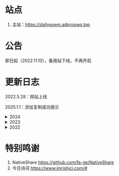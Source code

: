 # 站点

1. 主站：https://dailypoem.adproqwq.top

# 公告

即日起（2022.11.10），备用站下线，不再开启

# 更新日志

2022.5.28：网站上线

2025.1.1：添加复制成功提示

<details>
  <summary>2024</summary>
  2024.7.29：收藏功能重构上线；精简代码

  2024.7.27：使用Vue+TypeScript+Vite+MDUI重构

  2024.7.23：删除更换地址提示，添加重构通知

  2024.6.2：优化代码；更换地址提示
</details>

<details>
  <summary>2023</summary>
  2023.11.16：精简代码；删除工具箱

  2023.11.15：修改一处事实性文字错误

  2023.11.6：新增收藏模块；优化文件结构

  2023.8.21：修改分享模块部分文本

  2023.7.1：新增工具：末地要塞定位器

  2023.4.1：调整主页背景颜色

  2023.3.31：增加分享功能，安卓端仅QQ浏览器、UC浏览器可以，IOS端自行测试

  2023.3.29：新增诗句标签，并对应增加快捷复制按钮

  2023.2.11：精简“分享”代码；新增一个可关闭弹窗；适配手机页面；删除更新日志；更改按钮样式；修复手机访问弹窗被按钮遮挡的BUG
</details>

<details>
  <summary>2022</summary>
  2022.10.25：新增工具：黄帝纪年换算器

  2022.10.24：改进“换一句”代码

  2022.10.16：新增诗句自助查询

  2022.7.27：删除顶栏天气；添加网站图标

  2022.7.25：新增工具：球体积计算器；顶栏添加今日天气；美化按钮样式

  2022.7.7：新增工具箱，内置工具：格点多边形面积计算器

  2022.6.5：修改诗句搜索采用的网站为：古诗文网
</details>

# 特别鸣谢

1. NativeShare https://github.com/fa-ge/NativeShare
2. 今日诗词 https://www.jinrishici.com/#

